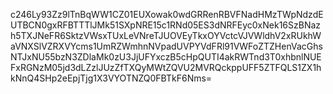 c246Ly93Zz9lTnBqWW1CZ01EUXowak0wdGRRenRBVFNadHMzTWpNdzdEUTBCN0gxRFBTTTlJMk51SXpNRE15c1RNd05ES3dNRFEyc0xNek16SzBNazh5TXJNeFR6SktzVWsxTUxLeVNreTJUOVEyTkxOYVctcVJVWldhV2xRUkhWaVNXSlVZRXVYcms1UmRZWmhnNVpadUVPYVdFRl91VWFoZTZHenVacGhsNTJxNU55bzN3ZDlaMk0zU3JjUFYxczB5cHpQUTI4akRWTnd3T0xhbnlNUEFxRGNzM05jd3dLZzlJUzZfTXQyMWtZQVU2MVRQckppUFF5ZTFQLS1ZX1hkNnQ4SHp2eEpjTjg1X3VYOTNZQ0FBTkF6Nms=
